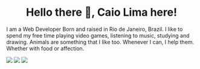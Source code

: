 <h1 align="center">Hello there 👋, Caio Lima here!</h1>

I am a Web Developer Born and raised in Rio de Janeiro, Brazil.
I like to spend my free time playing video games, listening to music, studying and drawing.
Animals are something that I like too. Whenever I can, I help them. Whether with food or affection.

<a href="https://www.linkedin.com/in/caiovieiralima/"><img src="https://img.shields.io/badge/LinkedIn-0077B5?style=for-the-badge&logo=linkedin&logoColor=white"></a>  <a href="https://www.instagram.com/caiolimaart/"><img src="https://img.shields.io/badge/Instagram-E4405F?style=for-the-badge&logo=instagram&logoColor=white"></a> <a href="https://www.facebook.com/caiolimaart"><img src="https://img.shields.io/badge/Facebook-1877F2?style=for-the-badge&logo=facebook&logoColor=white" ></a>

<!--
**CaioLima96/CaioLima96** is a ✨ _special_ ✨ repository because its `README.md` (this file) appears on your GitHub profile.

Here are some ideas to get you started:

- 🔭 I’m currently working on ...
- 🌱 I’m currently learning ...
- 👯 I’m looking to collaborate on ...
- 🤔 I’m looking for help with ...
- 💬 Ask me about ...
- 📫 How to reach me: ...
- 😄 Pronouns: ...
- ⚡ Fun fact: ...
-->
